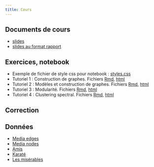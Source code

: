 ```yaml
---
title: Cours
---
```



## Documents de cours


- [slides](cepe_classif.pdf)
- [slides au format rapport](cepe_article.pdf)


## Exercices, notebook

- Exemple de fichier de style css pour notebook : [styles.css](styles.css)
- Tutoriel 1 : Construction de graphes. Fichiers [Rmd](tuto1_std.Rmd), [html](tuto1_std.nb.html)
- Tutoriel 2 : Modèles et construction de graphes. Fichiers [Rmd](tuto2_std.Rmd), [html](tuto2_std.nb.html)
- Tutoriel 3 : Modularité. Fichiers [Rmd](tuto3_std.Rmd), [html](tuto3_std.nb.html)
- Tutoriel 4 : Clustering spectral. Fichiers [Rmd](tuto4_std.Rmd), [html](tuto4_std.nb.html)

## Correction

## Données

- [Media edges](Dataset1-Media-Example-EDGES.csv)
- [Media nodes](Dataset1-Media-Example-NODES.csv)
- [Amis](Friendship-network_data_2013.csv)
- [Karaté](karate.gml)
- [Les misérables](lesmis.gml)


